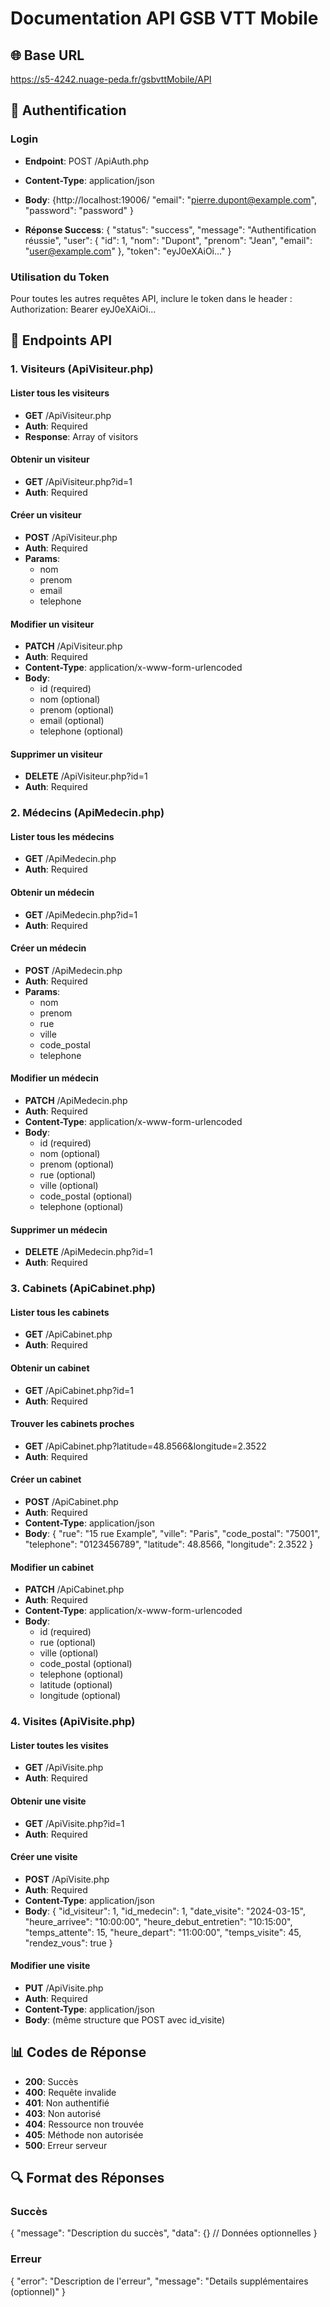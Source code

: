 # Documentation API GSB VTT Mobile

## 🌐 Base URL
https://s5-4242.nuage-peda.fr/gsbvttMobile/API

## 🔑 Authentification

### Login
- **Endpoint**: POST /ApiAuth.php
- **Content-Type**: application/json
- **Body**:
{http://localhost:19006/
    "email": "pierre.dupont@example.com",
    "password": "password"
}

- **Réponse Success**:
{
    "status": "success",
    "message": "Authentification réussie",
    "user": {
        "id": 1,
        "nom": "Dupont",
        "prenom": "Jean",
        "email": "user@example.com"
    },
    "token": "eyJ0eXAiOi..."
}

### Utilisation du Token
Pour toutes les autres requêtes API, inclure le token dans le header :
Authorization: Bearer eyJ0eXAiOi...

## 📱 Endpoints API

### 1. Visiteurs (ApiVisiteur.php)

#### Lister tous les visiteurs
- **GET** /ApiVisiteur.php
- **Auth**: Required
- **Response**: Array of visitors

#### Obtenir un visiteur
- **GET** /ApiVisiteur.php?id=1
- **Auth**: Required

#### Créer un visiteur
- **POST** /ApiVisiteur.php
- **Auth**: Required
- **Params**:
  - nom
  - prenom
  - email
  - telephone

#### Modifier un visiteur
- **PATCH** /ApiVisiteur.php
- **Auth**: Required
- **Content-Type**: application/x-www-form-urlencoded
- **Body**:
  - id (required)
  - nom (optional)
  - prenom (optional)
  - email (optional)
  - telephone (optional)

#### Supprimer un visiteur
- **DELETE** /ApiVisiteur.php?id=1
- **Auth**: Required

### 2. Médecins (ApiMedecin.php)

#### Lister tous les médecins
- **GET** /ApiMedecin.php
- **Auth**: Required

#### Obtenir un médecin
- **GET** /ApiMedecin.php?id=1
- **Auth**: Required

#### Créer un médecin
- **POST** /ApiMedecin.php
- **Auth**: Required
- **Params**:
  - nom
  - prenom
  - rue
  - ville
  - code_postal
  - telephone

#### Modifier un médecin
- **PATCH** /ApiMedecin.php
- **Auth**: Required
- **Content-Type**: application/x-www-form-urlencoded
- **Body**:
  - id (required)
  - nom (optional)
  - prenom (optional)
  - rue (optional)
  - ville (optional)
  - code_postal (optional)
  - telephone (optional)

#### Supprimer un médecin
- **DELETE** /ApiMedecin.php?id=1
- **Auth**: Required

### 3. Cabinets (ApiCabinet.php)

#### Lister tous les cabinets
- **GET** /ApiCabinet.php
- **Auth**: Required

#### Obtenir un cabinet
- **GET** /ApiCabinet.php?id=1
- **Auth**: Required

#### Trouver les cabinets proches
- **GET** /ApiCabinet.php?latitude=48.8566&longitude=2.3522
- **Auth**: Required

#### Créer un cabinet
- **POST** /ApiCabinet.php
- **Auth**: Required
- **Content-Type**: application/json
- **Body**:
{
    "rue": "15 rue Example",
    "ville": "Paris",
    "code_postal": "75001",
    "telephone": "0123456789",
    "latitude": 48.8566,
    "longitude": 2.3522
}

#### Modifier un cabinet
- **PATCH** /ApiCabinet.php
- **Auth**: Required
- **Content-Type**: application/x-www-form-urlencoded
- **Body**:
  - id (required)
  - rue (optional)
  - ville (optional)
  - code_postal (optional)
  - telephone (optional)
  - latitude (optional)
  - longitude (optional)

### 4. Visites (ApiVisite.php)

#### Lister toutes les visites
- **GET** /ApiVisite.php
- **Auth**: Required

#### Obtenir une visite
- **GET** /ApiVisite.php?id=1
- **Auth**: Required

#### Créer une visite
- **POST** /ApiVisite.php
- **Auth**: Required
- **Content-Type**: application/json
- **Body**:
{
    "id_visiteur": 1,
    "id_medecin": 1,
    "date_visite": "2024-03-15",
    "heure_arrivee": "10:00:00",
    "heure_debut_entretien": "10:15:00",
    "temps_attente": 15,
    "heure_depart": "11:00:00",
    "temps_visite": 45,
    "rendez_vous": true
}

#### Modifier une visite
- **PUT** /ApiVisite.php
- **Auth**: Required
- **Content-Type**: application/json
- **Body**: (même structure que POST avec id_visite)

## 📊 Codes de Réponse

- **200**: Succès
- **400**: Requête invalide
- **401**: Non authentifié
- **403**: Non autorisé
- **404**: Ressource non trouvée
- **405**: Méthode non autorisée
- **500**: Erreur serveur

## 🔍 Format des Réponses

### Succès
{
    "message": "Description du succès",
    "data": {} // Données optionnelles
}

### Erreur
{
    "error": "Description de l'erreur",
    "message": "Details supplémentaires (optionnel)"
}